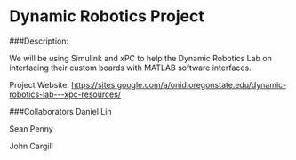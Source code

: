 Dynamic Robotics Project
================

###Description:

We will be using Simulink and xPC to help the Dynamic Robotics Lab on interfacing their custom boards with MATLAB software interfaces. 

Project Website: https://sites.google.com/a/onid.oregonstate.edu/dynamic-robotics-lab---xpc-resources/

###Collaborators
Daniel Lin

Sean Penny  

John Cargill 


